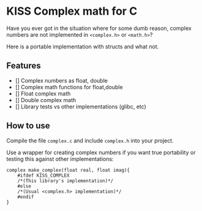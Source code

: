 # KISS Complex math for C
Have you ever got in the situation where for some
dumb reason, complex numbers are not implemented in
`<complex.h>` or `<math.h>`? 

Here is a portable implementation with structs
and what not.

## Features

- [] Complex numbers as float, double
- [] Complex math functions for float,double
 - [] Float complex math
 - [] Double complex math
- [] Library tests vs other implementations (glibc, etc)

## How to use
Compile the file `complex.c` and include `complex.h` into your project.

Use a wrapper for creating complex numbers if you want true portability
or testing this against other implementations:

```
complex make_complex(float real, float imag){
	#ifdef KISS_COMPLEX
	/*(This library's implementation)*/
	#else
	/*(Usual <complex.h> implementation)*/
	#endif
}
```
